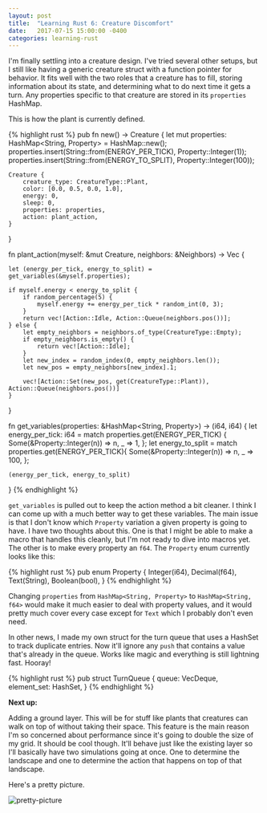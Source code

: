```yaml
---
layout: post
title:  "Learning Rust 6: Creature Discomfort"
date:   2017-07-15 15:00:00 -0400
categories: learning-rust
---
```

I'm finally settling into a creature design.  I've tried several other setups, but I still like having a generic creature struct with a function pointer for behavior.  It fits well with the two roles that a creature has to fill, storing information about its state, and determining what to do next time it gets a turn.  Any properties specific to that creature are stored in its `properties` HashMap.

This is how the plant is currently defined.

{% highlight rust %}
pub fn new() -> Creature {
    let mut properties: HashMap<String, Property> = HashMap::new();
    properties.insert(String::from(ENERGY_PER_TICK), Property::Integer(1));
    properties.insert(String::from(ENERGY_TO_SPLIT), Property::Integer(100));
    
    Creature {
        creature_type: CreatureType::Plant,
        color: [0.0, 0.5, 0.0, 1.0],
        energy: 0,
        sleep: 0,
        properties: properties,
        action: plant_action,
    }
}

fn plant_action(myself: &mut Creature, neighbors: &Neighbors) -> Vec<Action> {

    let (energy_per_tick, energy_to_split) = get_variables(&myself.properties);

    if myself.energy < energy_to_split {
        if random_percentage(5) {
            myself.energy += energy_per_tick * random_int(0, 3);
        }
        return vec![Action::Idle, Action::Queue(neighbors.pos())];
    } else {
        let empty_neighbors = neighbors.of_type(CreatureType::Empty);
        if empty_neighbors.is_empty() {
            return vec![Action::Idle];
        }
        let new_index = random_index(0, empty_neighbors.len());
        let new_pos = empty_neighbors[new_index].1;

        vec![Action::Set(new_pos, get(CreatureType::Plant)), Action::Queue(neighbors.pos())]
    }
}

fn get_variables(properties: &HashMap<String, Property>) -> (i64, i64) {
    let energy_per_tick: i64 = match properties.get(ENERGY_PER_TICK) {
        Some(&Property::Integer(n)) => n,
        _ => 1,
    };
    let energy_to_split = match properties.get(ENERGY_PER_TICK){
        Some(&Property::Integer(n)) => n,
        _ => 100,
    };

    (energy_per_tick, energy_to_split)
}
{% endhighlight %}

`get_variables` is pulled out to keep the action method a bit cleaner.  I think I can come up with a much better way to get these variables.  The main issue is that I don't know which `Property` variation a given property is going to have.  I have two thoughts about this.  One is that I might be able to make a macro that handles this cleanly, but I'm not ready to dive into macros yet.  The other is to make every property an `f64`.  The `Property` enum currently looks like this:

{% highlight rust %}
pub enum Property {
    Integer(i64),
    Decimal(f64),
    Text(String),
    Boolean(bool),
}
{% endhighlight %}

Changing `properties` from `HashMap<String, Property>` to `HashMap<String, f64>` would make it much easier to deal with property values, and it would pretty much cover every case except for `Text` which I probably don't even need.

In other news, I made my own struct for the turn queue that uses a HashSet to track duplicate entries.  Now it'll ignore any `push` that contains a value that's already in the queue.  Works like magic and everything is still lightning fast. Hooray!

{% highlight rust %}
pub struct TurnQueue {
    queue: VecDeque<usize>,
    element_set: HashSet<usize>,
}
{% endhighlight %}

**Next up:**

Adding a ground layer.  This will be for stuff like plants that creatures can walk on top of without taking their space.  This feature is the main reason I'm so concerned about performance since it's going to double the size of my grid.  It should be cool though.  It'll behave just like the existing layer so I'll basically have two simulations going at once.  One to determine the landscape and one to determine the action that happens on top of that landscape.

Here's a pretty picture.

![pretty-picture][img-purdy]

[img-purdy]: https://picklenerd.github.io/images/mlh3.gif